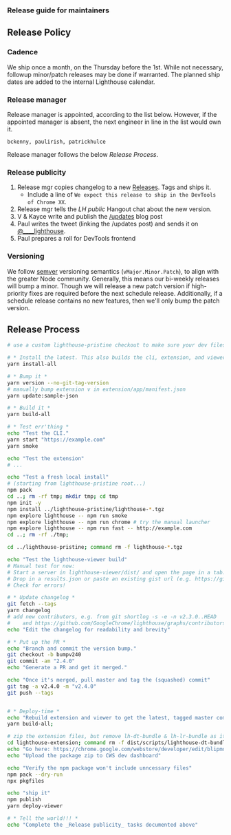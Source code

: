 ### Release guide for maintainers

## Release Policy

### Cadence

We ship once a month, on the Thursday before the 1st. While not necessary, followup minor/patch releases may be done if warranted. The planned ship dates are added to the internal Lighthouse calendar.

### Release manager

Release manager is appointed, according to the list below. However, if the appointed manager is absent, the next engineer in line in the list would own it.

    bckenny, paulirish, patrickhulce

Release manager follows the below _Release Process_.

### Release publicity

1. Release mgr copies changelog to a new [Releases](https://github.com/GoogleChrome/lighthouse/releases). Tags and ships it.
   * Include a line of `We expect this release to ship in the DevTools of Chrome XX`.
1. Release mgr tells the _LH public_ Hangout chat about the new version.
1. V & Kayce write and publish the [/updates](https://developers.google.com/web/updates/) blog post
1. Paul writes the tweet (linking the /updates post) and sends it on [@____lighthouse](https://twitter.com/____lighthouse).
1. Paul prepares a roll for DevTools frontend

### Versioning

We follow [semver](https://semver.org/) versioning semantics (`vMajor.Minor.Patch`), to align with the greater Node community. Generally, this means our bi-weekly releases will bump a minor. Though we will release a new patch version if high-priority fixes are required before the next schedule release. Additionally, if a schedule release contains no new features, then we'll only bump the patch version.


## Release Process

```sh
# use a custom lighthouse-pristine checkout to make sure your dev files aren't involved.

# * Install the latest. This also builds the cli, extension, and viewer *
yarn install-all

# * Bump it *
yarn version --no-git-tag-version
# manually bump extension v in extension/app/manifest.json
yarn update:sample-json

# * Build it *
yarn build-all

# * Test err'thing *
echo "Test the CLI."
yarn start "https://example.com"
yarn smoke

echo "Test the extension"
# ...

echo "Test a fresh local install"
# (starting from lighthouse-pristine root...)
npm pack
cd ..; rm -rf tmp; mkdir tmp; cd tmp
npm init -y
npm install ../lighthouse-pristine/lighthouse-*.tgz
npm explore lighthouse -- npm run smoke
npm explore lighthouse -- npm run chrome # try the manual launcher
npm explore lighthouse -- npm run fast -- http://example.com
cd ..; rm -rf ./tmp;

cd ../lighthouse-pristine; command rm -f lighthouse-*.tgz

echo "Test the lighthouse-viewer build"
# Manual test for now:
# Start a server in lighthouse-viewer/dist/ and open the page in a tab. You should see the viewer.
# Drop in a results.json or paste an existing gist url (e.g. https://gist.github.com/ebidel/b9fd478b5f40bf5fab174439dc18f83a).
# Check for errors!

# * Update changelog *
git fetch --tags
yarn changelog
# add new contributors, e.g. from git shortlog -s -e -n v2.3.0..HEAD
#    and https://github.com/GoogleChrome/lighthouse/graphs/contributors
echo "Edit the changelog for readability and brevity"

# * Put up the PR *
echo "Branch and commit the version bump."
git checkout -b bumpv240
git commit -am "2.4.0"
echo "Generate a PR and get it merged."

echo "Once it's merged, pull master and tag the (squashed) commit"
git tag -a v2.4.0 -m "v2.4.0"
git push --tags


# * Deploy-time *
echo "Rebuild extension and viewer to get the latest, tagged master commit"
yarn build-all;

# zip the extension files, but remove lh-dt-bundle & lh-lr-bundle as it's not needed
cd lighthouse-extension; command rm -f dist/scripts/lighthouse-dt-bundle.js dist/scripts/lighthouse-lr-bundle.js; gulp package; cd ..
echo "Go here: https://chrome.google.com/webstore/developer/edit/blipmdconlkpinefehnmjammfjpmpbjk "
echo "Upload the package zip to CWS dev dashboard"

echo "Verify the npm package won't include unncessary files"
npm pack --dry-run
npx pkgfiles

echo "ship it"
npm publish
yarn deploy-viewer

# * Tell the world!!! *
echo "Complete the _Release publicity_ tasks documented above"
```
